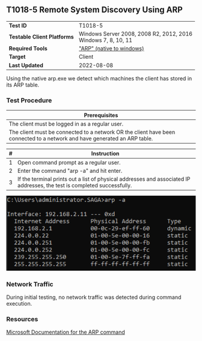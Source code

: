 ## T1018-5 Remote System Discovery Using ARP
|||
|-|-|
|**Test ID**|T1018-5|
|**Testable Client Platforms**|Windows Server 2008, 2008 R2, 2012, 2016<br>Windows 7, 8, 10, 11|
|**Required Tools**|["ARP" (native to windows)](https://docs.microsoft.com/en-us/previous-versions/windows/it-pro/windows-server-2012-r2-and-2012/cc754761(v=ws.11))|
|**Target**|Client|
|**Last Updated**|2022-08-08|

Using the native arp.exe we detect which machines the client has stored in its ARP table.

### Test Procedure
|Prerequisites|
|-|
|The client must be logged in as a regular user.|
|The client must be connected to a network OR the client have been connected to a network and have generated an ARP table.|

|#|Instruction|
|-|-|
|1|Open command prompt as a regular user.|
|2|Enter the command "arp -a" and hit enter.|
|3|If the terminal prints out a list of physical addresses and associated IP addresses, the test is completed successfully.|

<img src="T1018-5.png" height="200px">

### Network Traffic
During initial testing, no network traffic was detected during command execution. 

### Resources
[Microsoft Documentation for the ARP command](https://docs.microsoft.com/en-us/previous-versions/windows/it-pro/windows-server-2012-r2-and-2012/cc754761(v=ws.11))